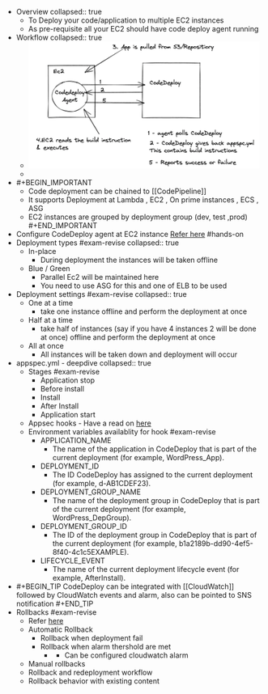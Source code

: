 - Overview
  collapsed:: true
	- To Deploy your code/application to multiple EC2 instances
	- As pre-requisite all your EC2 should have code deploy agent running
- Workflow
  collapsed:: true
	- ![image.png](../assets/image_1648145458219_0.png)
	-
- #+BEGIN_IMPORTANT
  - Code deployment can be chained to [[CodePipeline]] 
  - It supports Deployment at Lambda , EC2 , On prime instances , ECS , ASG
  - EC2 instances are grouped by deployment group (dev, test ,prod)
  #+END_IMPORTANT
- Configure CodeDeploy agent at EC2 instance [Refer here](https://docs.aws.amazon.com/codedeploy/latest/userguide/instances-ec2-configure.html) #hands-on
- Deployment types #exam-revise
  collapsed:: true
	- In-place
		- During deployment the instances will be taken offline
	- Blue / Green
		- Parallel Ec2 will be maintained here
		- You need to use ASG for this and one of ELB to be used
- Deployment settings #exam-revise
  collapsed:: true
	- One at a time
		- take one instance offline and perform the deployment at once
	- Half at a time
		- take half of instances (say if you have 4 instances 2 will be done at once) offline and perform the deployment at once
	- All at once
		- All instances will be taken down and deployment will occur
- appspec.yml - deepdive
  collapsed:: true
	- Stages #exam-revise
		- Application stop
		- Before install
		- Install
		- After Install
		- Application start
	- Appsec hooks - Have a read on [here](https://docs.aws.amazon.com/codedeploy/latest/userguide/reference-appspec-file-structure-hooks.html)
	- Environment variables availablity for hook #exam-revise
		- APPLICATION_NAME
			- The name of the application in CodeDeploy that is part of the current deployment (for example, WordPress_App).
		- DEPLOYMENT_ID
			- The ID CodeDeploy has assigned to the current deployment (for example, d-AB1CDEF23).
		- DEPLOYMENT_GROUP_NAME
			- The name of the deployment group in CodeDeploy that is part of the current deployment (for example, WordPress_DepGroup).
		- DEPLOYMENT_GROUP_ID
			- The ID of the deployment group in CodeDeploy that is part of the current deployment (for example, b1a2189b-dd90-4ef5-8f40-4c1c5EXAMPLE).
		- LIFECYCLE_EVENT
			- The name of the current deployment lifecycle event (for example, AfterInstall).
- #+BEGIN_TIP
  CodeDeploy can be integrated with [[CloudWatch]] followed by CloudWatch events and alarm, also can be pointed to SNS notification
  #+END_TIP
- Rollbacks #exam-revise
	- Refer [here](https://docs.aws.amazon.com/codedeploy/latest/userguide/deployments-rollback-and-redeploy.html)
	- Automatic Rollback
		- Rollback when deployment fail
		- Rollback when alarm thershold are met
			- - Can be configured cloudwatch alarm
	- Manual rollbacks
	- Rollback and redeployment workflow
	- Rollback behavior with existing content